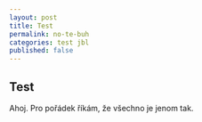 ```yaml
---
layout: post
title: Test
permalink: no-te-buh
categories: test jbl
published: false
---
```


## Test

Ahoj. Pro pořádek říkám, že všechno je jenom tak.
